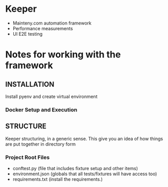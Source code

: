# Keeper
- Mainteny.com automation framework
- Performance measurements
- UI E2E testing

# Notes for working with the framework

## INSTALLATION
Install pyenv and create virtual environment

### Docker Setup and Execution

## STRUCTURE
Keeper structuring, in a generic sense. This give you an idea of how things are put together in directory form

### Project Root Files
* conftest.py (file that includes fixture setup and other items)
* environment.json (globals that all tests/fixtures will have access too)
* requirements.txt (install the requirements.)